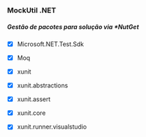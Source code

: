 ### MockUtil .NET

##### Gestão de pacotes para solução via *NutGet

- [x] Microsoft.NET.Test.Sdk
- [x] Moq
- [x] xunit
- [x] xunit.abstractions
- [x] xunit.assert
- [x] xunit.core
- [x] xunit.runner.visualstudio



